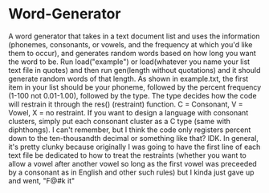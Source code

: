 # Word-Generator
A word generator that takes in a text document list and uses the information (phonemes, consonants, or vowels, and the frequency at which you'd like them to occur), and generates random words based on how long you want the word to be.
Run load("example") or load(whatever you name your list text file in quotes) and then run gen(length without quotations) and it should generate random words of that length. 
As shown in example.txt, the first item in your list should be your phoneme, followed by the percent frequency (1-100 not 0.01-1.00), followed by the type. The type decides how the code will restrain it through the res() (restraint) function. C = Consonant, V = Vowel, X = no restraint. If you want to design a language with consonant clusters, simply put each consonant cluster as a C type (same with diphthongs).
I can't remember, but I think the code only registers percent down to the ten-thousandth decimal or something like that? IDK. In general, it's pretty clunky because originally I was going to have the first line of each text file be dedicated to how to treat the restraints (whether you want to allow a vowel after another vowel so long as the first vowel was preceeded by a consonant as in English and other such rules) but I kinda just gave up and went, "F@#k it"
